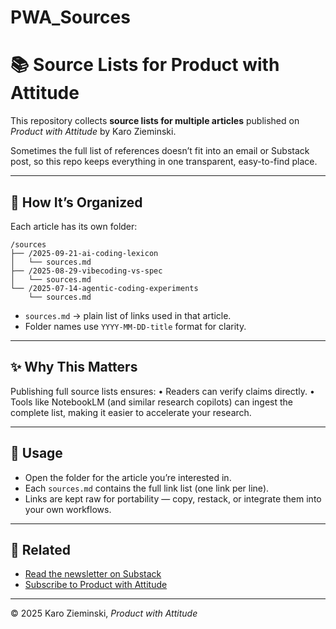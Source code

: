 # PWA_Sources

# 📚 Source Lists for Product with Attitude

This repository collects **source lists for multiple articles** published on *Product with Attitude* by Karo Zieminski.  

Sometimes the full list of references doesn’t fit into an email or Substack post, so this repo keeps everything in one transparent, easy-to-find place.  

---

## 📑 How It’s Organized
Each article has its own folder:

```
/sources
├── /2025-09-21-ai-coding-lexicon
│   └── sources.md
├── /2025-08-29-vibecoding-vs-spec
│   └── sources.md
└── /2025-07-14-agentic-coding-experiments
    └── sources.md 
```


- `sources.md` → plain list of links used in that article.  
- Folder names use `YYYY-MM-DD-title` format for clarity.  

---

## ✨ Why This Matters

Publishing full source lists ensures:
	•	Readers can verify claims directly.
	•	Tools like NotebookLM (and similar research copilots) can ingest the complete list, making it easier to accelerate your research.

  

---

## 📌 Usage
- Open the folder for the article you’re interested in.  
- Each `sources.md` contains the full link list (one link per line).  
- Links are kept raw for portability — copy, restack, or integrate them into your own workflows.  

---

## 🔗 Related
- [Read the newsletter on Substack](https://karozieminski.substack.com)  
- [Subscribe to Product with Attitude](https://karozieminski.substack.com/subscribe)  

---

© 2025 Karo Zieminski, *Product with Attitude*

